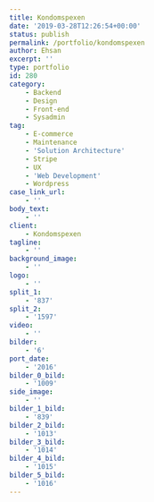 ```yaml
---
title: Kondomspexen
date: '2019-03-28T12:26:54+00:00'
status: publish
permalink: /portfolio/kondomspexen
author: Ehsan
excerpt: ''
type: portfolio
id: 280
category:
    - Backend
    - Design
    - Front-end
    - Sysadmin
tag:
    - E-commerce
    - Maintenance
    - 'Solution Architecture'
    - Stripe
    - UX
    - 'Web Development'
    - Wordpress
case_link_url:
    - ''
body_text:
    - ''
client:
    - Kondomspexen
tagline:
    - ''
background_image:
    - ''
logo:
    - ''
split_1:
    - '837'
split_2:
    - '1597'
video:
    - ''
bilder:
    - '6'
port_date:
    - '2016'
bilder_0_bild:
    - '1009'
side_image:
    - ''
bilder_1_bild:
    - '839'
bilder_2_bild:
    - '1013'
bilder_3_bild:
    - '1014'
bilder_4_bild:
    - '1015'
bilder_5_bild:
    - '1016'
---
```

<!DOCTYPE html PUBLIC "-//W3C//DTD HTML 4.0 Transitional//EN" "http://www.w3.org/TR/REC-html40/loose.dtd">
<?xml encoding="UTF-8">
